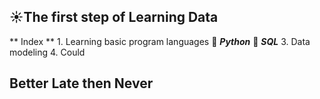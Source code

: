## :sunny:The first step of Learning Data
** Index **
    1. Learning basic program languages :baby_chick:
        ***Python*** :hatching_chick:
        ***SQL***
    3. Data modeling 
    4. Could
   
    


 
 ## Better Late then Never
